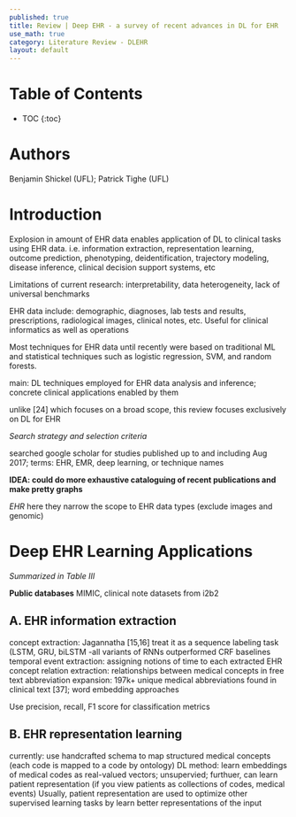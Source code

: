 ```yaml
---
published: true
title: Review | Deep EHR - a survey of recent advances in DL for EHR
use_math: true
category: Literature Review - DLEHR
layout: default
---
```


# Table of Contents

* TOC
{:toc}


# Authors

Benjamin Shickel (UFL); Patrick Tighe (UFL)

# Introduction

Explosion in amount of EHR data enables application of DL to clinical tasks using EHR data.
i.e. information extraction, representation learning, outcome prediction, phenotyping, deidentification, trajectory modeling, disease inference, clinical decision support systems, etc

Limitations of current research: interpretability, data heterogeneity, lack of universal benchmarks

EHR data include: demographic, diagnoses, lab tests and results, prescriptions, radiological images, clinical notes, etc.
Useful for clinical informatics as well as operations

Most techniques for EHR data until recently were based on traditional ML and statistical techniques such as logistic regression, SVM, and random forests.

main: DL techniques employed for EHR data analysis and inference; concrete clinical applications enabled by them

unlike [24] which focuses on a broad scope, this review focuses exclusively on DL for EHR

*Search strategy and selection criteria*

searched google scholar for studies published up to and including Aug 2017;
terms: EHR, EMR, deep learning, or technique names

**IDEA: could do more exhaustive cataloguing of recent publications and make pretty graphs**

*EHR*
here they narrow the scope to EHR data types (exclude images and genomic)


# Deep EHR Learning Applications

*Summarized in Table III*

**Public databases**
MIMIC, clinical note datasets from i2b2

## A. EHR information extraction
concept extraction: Jagannatha [15,16] treat it as a sequence labeling task (LSTM, GRU, biLSTM
-all variants of RNNs outperformed CRF baselines
temporal event extraction: assigning notions of time to each extracted EHR concept
relation extraction: relationships between medical concepts in free text
abbreviation expansion: 197k+ unique medical abbreviations found in clinical text [37]; word embedding approaches

Use precision, recall, F1 score for classification metrics

## B. EHR representation learning
currently: use handcrafted schema to map structured medical concepts (each code is mapped to a code by ontology)
DL method: learn embeddings of medical codes as real-valued vectors; unsupervied; 
furthuer, can learn patient representation (if you view patients as collections of codes, medical events)
Usually, patient representation are used to optimize other supervised learning tasks by learn better representations of the input



